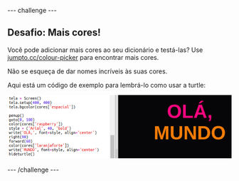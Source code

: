 --- challenge ---

## Desafio: Mais cores!

Você pode adicionar mais cores ao seu dicionário e testá-las? Use <a href="http://jumpto.cc/colour-picker" target="_blank">jumpto.cc/colour-picker</a> para encontrar mais cores.

Não se esqueça de dar nomes incríveis às suas cores.

Aqui está um código de exemplo para lembrá-lo como usar a turtle:

![screenshot](images/colourful-challenge1.png)

--- /challenge ---